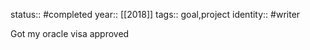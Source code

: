 status:: #completed
year:: [[2018]]
tags:: goal,project
identity:: #writer


Got my oracle visa approved
